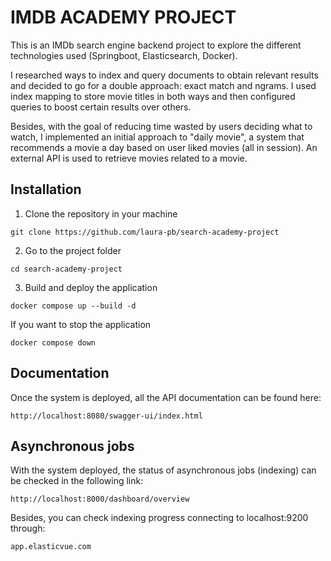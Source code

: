 # IMDB ACADEMY PROJECT
This is an IMDb search engine backend project to explore the different technologies used (Springboot, Elasticsearch,
Docker).  

I researched ways to index and query documents to obtain relevant results and decided to go for a double approach: 
exact match and ngrams. I used index mapping to store movie titles in both ways and then configured queries
to boost certain results over others.

Besides, with the goal of reducing time wasted by users deciding what to watch, I implemented an initial approach to 
"daily movie", a system that recommends a movie a day based on user liked movies (all in session). An external API is used 
to retrieve movies related to a movie.
## Installation
1. Clone the repository in your machine
```
git clone https://github.com/laura-pb/search-academy-project
```
2. Go to the project folder
```
cd search-academy-project
```
3. Build and deploy the application
```
docker compose up --build -d
```
If you want to stop the application
```
docker compose down
```

## Documentation
Once the system is deployed, all the API documentation can be found here:
```
http://localhost:8080/swagger-ui/index.html
```

## Asynchronous jobs
With the system deployed, the status of asynchronous jobs (indexing) can be checked in the following link:
```
http://localhost:8000/dashboard/overview
```
Besides, you can check indexing progress connecting to localhost:9200 through:
```
app.elasticvue.com
```
